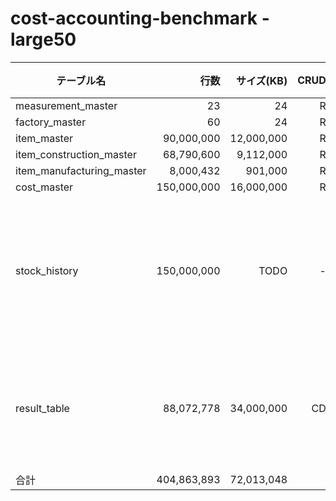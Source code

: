 # cost-accounting-benchmark - large50

| テーブル名                |        行数 | サイズ(KB) | CRUD | 備考             |
| ------------------------- | ----------: | ---------: | ---: | ---------------- |
| measurement_master        |          23 |         24 |    R |                  |
| factory_master            |          60 |         24 |    R |                  |
| item_master               |  90,000,000 | 12,000,000 |    R |                  |
| item_construction_master  |  68,790,600 |  9,112,000 |    R |                  |
| item_manufacturing_master |   8,000,432 |    901,000 |    R |                  |
| cost_master               | 150,000,000 | 16,000,000 |    R |                  |
| stock_history             | 150,000,000 |       TODO |    - | 在庫履歴の追加1回分 |
| result_table              |  88,072,778 | 34,000,000 |   CD | 全件削除全件登録 |
| 合計                      | 404,863,893 | 72,013,048 |      |                  |


